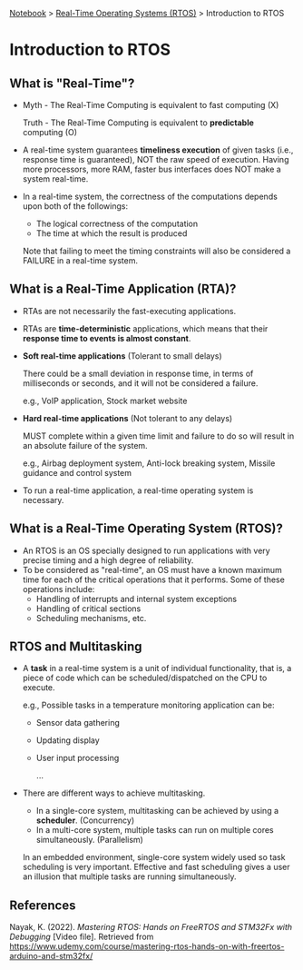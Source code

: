 <a href="../">Notebook</a> > <a href="./">Real-Time Operating Systems (RTOS)</a> > Introduction to RTOS

# Introduction to RTOS



## What is "Real-Time"?

* Myth - The Real-Time Computing is equivalent to fast computing (X)

  Truth - The Real-Time Computing is equivalent to **predictable** computing (O)

* A real-time system guarantees **timeliness execution** of given tasks (i.e., response time is guaranteed), NOT the raw speed of execution. Having more processors, more RAM, faster bus interfaces does NOT make a system real-time.

* In a real-time system, the correctness of the computations depends upon both of the followings:

  * The logical correctness of the computation
  * The time at which the result is produced 

  Note that failing to meet the timing constraints will also be considered a FAILURE in a real-time system.



## What is a Real-Time Application (RTA)?

* RTAs are not necessarily the fast-executing applications.

* RTAs are **time-deterministic** applications, which means that their **response time to events is almost constant**.

* **Soft real-time applications** (Tolerant to small delays)

  There could be a small deviation in response time, in terms of milliseconds or seconds, and it will not be considered a failure.

  e.g., VoIP application, Stock market website

* **Hard real-time applications** (Not tolerant to any delays)

  MUST complete within a given time limit and failure to do so will result in an absolute failure of the system. 

  e.g., Airbag deployment system, Anti-lock breaking system, Missile guidance and control system

* To run a real-time application, a real-time operating system is necessary.



## What is a Real-Time Operating System (RTOS)?

* An RTOS is an OS specially designed to run applications with very precise timing and a high degree of reliability.
* To be considered as "real-time", an OS must have a known maximum time for each of the critical operations that it performs. Some of these operations include:
  * Handling of interrupts and internal system exceptions
  * Handling of critical sections
  * Scheduling mechanisms, etc.



## RTOS and Multitasking

* A **task** in a real-time system is a unit of individual functionality, that is, a piece of code which can be scheduled/dispatched on the CPU to execute.

  e.g., Possible tasks in a temperature monitoring application can be:

  - Sensor data gathering

  - Updating display

  - User input processing

    ...

* There are different ways to achieve multitasking.

  * In a single-core system, multitasking can be achieved by using a **scheduler**. (Concurrency)
  * In a multi-core system, multiple tasks can run on multiple cores simultaneously. (Parallelism)

  In an embedded environment, single-core system widely used so task scheduling is very important. Effective and fast scheduling gives a user an illusion that multiple tasks are running simultaneously.





## References

Nayak, K. (2022). *Mastering RTOS: Hands on FreeRTOS and STM32Fx with Debugging* [Video file]. Retrieved from https://www.udemy.com/course/mastering-rtos-hands-on-with-freertos-arduino-and-stm32fx/

